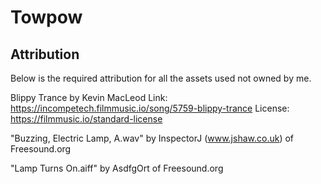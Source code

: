# Towpow

## Attribution

Below is the required attribution for all the assets used not owned by me.

Blippy Trance by Kevin MacLeod
Link: https://incompetech.filmmusic.io/song/5759-blippy-trance
License: https://filmmusic.io/standard-license

"Buzzing, Electric Lamp, A.wav" by InspectorJ (www.jshaw.co.uk) of Freesound.org

"Lamp Turns On.aiff" by AsdfgOrt of Freesound.org
